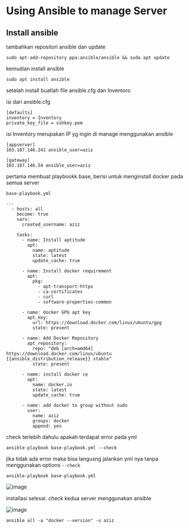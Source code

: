 <h1> Using Ansible to manage Server </h1>

<h2> Install ansible </h2> 

tambahkan repositori ansible  dan update 

```shell
sudo apt-add-repository ppa:ansible/ansible && sudo apt update
```

kemudian install ansible 


```shell
sudo apt install ansible
```

setelah install buatlah file ansible.cfg dan Inventoro


isi dari ansible.cfg

```shell
[defaults]
inventory = Inventory
private_key_file = sshkey.pem
```


isi Inventory merupakan IP yg ingin di manage menggunakan ansible 

```shell
[appserver]
103.187.146.241 ansible_user=aziz

[gateway]
103.187.146.54 ansible_user=aziz

```


pertama membuat playbookk base, berisi untuk menginstall docker pada semua server

`base-playbook.yml`
```shell
---
  - hosts: all
    become: true
    vars:
      created_username: aziz
    
    tasks:
      - name: Install aptitude
        apt:
          name: aptitude
          state: latest
          update_cache: true

      - name: Install docker requirement
        apt:
          pkg: 
            - apt-transport-https
            - ca-certificates
            - curl
            - software-properties-common

      - name: docker GPG apt key
        apt_key:
          url: https://download.docker.com/linux/ubuntu/gpg
          state: present

      - name: Add Docker Repository
        apt_repository:
          repo: "deb [arch=amd64] https://download.docker.com/linux/ubuntu {{ansible_distribution_release}} stable"
          state: present

      - name: install docker ce
        apt:
          name: docker.io
          state: latest
          update_cache: true
      
      - name: add docker to group without sudo
        user:
          name: aziz
          groups: docker
          append: yes
```

check terlebih dahulu apakah terdapat error pada yml

```shell
ansible-playbook base-playbook.yml --check
```
jika tidak ada error maka bisa langusng jalankan yml nya tanpa menggunakan options `--check`
```shell
ansible-playbook base-playbook.yml
```

![image](https://user-images.githubusercontent.com/56806850/207884577-7a556250-e58c-47a5-880e-51afaa230212.png)


installasi selesai. check kedua server menggunakan ansible

![image](https://user-images.githubusercontent.com/56806850/207884997-fa4167a8-a1f7-42bc-a5ae-a3f865424dc5.png)


```shell
ansible all -a "docker --version" -u aziz
```
